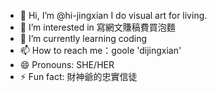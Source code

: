 - 👋 Hi, I’m @hi-jingxian I do visual art for living.
- 👀 I’m interested in 寫網文賺稿費買泡麵
- 🌱 I’m currently learning coding
- 📫 How to reach me：goole 'dijingxian'
- 😄 Pronouns: SHE/HER
- ⚡ Fun fact: 財神爺的忠實信徒

<!---
hi-jingxian/hi-jingxian is a ✨ special ✨ repository because its `README.md` (this file) appears on your GitHub profile.
You can click the Preview link to take a look at your changes.
--->
